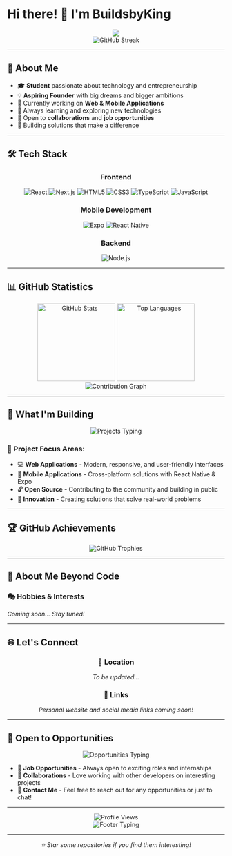 # Hi there! 👋 I'm BuildsbyKing

<div align="center">
  <img src="https://readme-typing-svg.demolab.com?font=Fira+Code&size=28&duration=3000&pause=1000&color=00D4FF&center=true&vCenter=true&multiline=true&width=600&height=100&lines=Student+%7C+Aspiring+Founder;"Typing SVG" />
</div>

<div align="center">
  <img src="https://github-readme-streak-stats.herokuapp.com/?user=imoukhs&theme=tokyonight&hide_border=true" alt="GitHub Streak" />
</div>

---

## 🚀 About Me

- 🎓 **Student** passionate about technology and entrepreneurship
- 💡 **Aspiring Founder** with big dreams and bigger ambitions
- 🔭 Currently working on **Web & Mobile Applications**
- 🌱 Always learning and exploring new technologies
- 👯 Open to **collaborations** and **job opportunities**
- 🎯 Building solutions that make a difference

---

## 🛠️ Tech Stack

<div align="center">
  
### Frontend
![React](https://img.shields.io/badge/React-20232A?style=for-the-badge&logo=react&logoColor=61DAFB)
![Next.js](https://img.shields.io/badge/Next.js-000000?style=for-the-badge&logo=next.js&logoColor=white)
![HTML5](https://img.shields.io/badge/HTML5-E34F26?style=for-the-badge&logo=html5&logoColor=white)
![CSS3](https://img.shields.io/badge/CSS3-1572B6?style=for-the-badge&logo=css3&logoColor=white)
![TypeScript](https://img.shields.io/badge/TypeScript-007ACC?style=for-the-badge&logo=typescript&logoColor=white)
![JavaScript](https://img.shields.io/badge/JavaScript-F7DF1E?style=for-the-badge&logo=javascript&logoColor=black)

### Mobile Development
![Expo](https://img.shields.io/badge/Expo-000020?style=for-the-badge&logo=expo&logoColor=white)
![React Native](https://img.shields.io/badge/React_Native-20232A?style=for-the-badge&logo=react&logoColor=61DAFB)

### Backend
![Node.js](https://img.shields.io/badge/Node.js-339933?style=for-the-badge&logo=node.js&logoColor=white)

</div>

---

## 📊 GitHub Statistics

<div align="center">
  <img height="180em" src="https://github-readme-stats.vercel.app/api?username=imoukhs&show_icons=true&theme=tokyonight&hide_border=true&count_private=true" alt="GitHub Stats" />
  <img height="180em" src="https://github-readme-stats.vercel.app/api/top-langs/?username=imoukhs&layout=compact&theme=tokyonight&hide_border=true" alt="Top Languages" />
</div>

<div align="center">
  <img src="https://github-readme-activity-graph.vercel.app/graph?username=imoukhs&theme=tokyo-night&hide_border=true&area=true" alt="Contribution Graph" />
</div>

---

## 🎯 What I'm Building

<div align="center">
  <img src="https://readme-typing-svg.demolab.com?font=Fira+Code&size=18&duration=2000&pause=500&color=F75C7E&center=true&vCenter=true&width=500&lines=Web+Applications;Mobile+Applications;Open+Source+Projects;Innovative+Solutions" alt="Projects Typing" />
</div>

### 🌟 Project Focus Areas:
- 💻 **Web Applications** - Modern, responsive, and user-friendly interfaces
- 📱 **Mobile Applications** - Cross-platform solutions with React Native & Expo
- 🔓 **Open Source** - Contributing to the community and building in public
- 🚀 **Innovation** - Creating solutions that solve real-world problems

---

## 🏆 GitHub Achievements

<div align="center">
  <img src="https://github-profile-trophy.vercel.app/?username=imoukhs&theme=tokyonight&no-frame=true&row=1&column=7" alt="GitHub Trophies" />
</div>

---

## 🎨 About Me Beyond Code

<!-- 🎯 TODO: Add your hobbies and interests here -->
### 🎭 Hobbies & Interests
*Coming soon... Stay tuned!*

---

## 🌐 Let's Connect

<!-- 🎯 TODO: Add your social media and website links here -->
<div align="center">
  
### 📍 Location
*To be updated...*

### 🔗 Links
*Personal website and social media links coming soon!*

</div>

---

## 💼 Open to Opportunities

<div align="center">
  <img src="https://readme-typing-svg.demolab.com?font=Fira+Code&size=20&duration=3000&pause=1000&color=00FF87&center=true&vCenter=true&width=600&lines=Open+to+Job+Opportunities;Available+for+Collaborations;Let's+Build+Something+Amazing!" alt="Opportunities Typing" />
</div>

- 💼 **Job Opportunities** - Always open to exciting roles and internships
- 🤝 **Collaborations** - Love working with other developers on interesting projects
- 📧 **Contact Me** - Feel free to reach out for any opportunities or just to chat!

---

<div align="center">
  <img src="https://komarev.com/ghpvc/?username=imoukhs&color=blueviolet&style=for-the-badge" alt="Profile Views" />
</div>

<div align="center">
  <img src="https://readme-typing-svg.demolab.com?font=Fira+Code&size=16&duration=4000&pause=1000&color=FFD700&center=true&vCenter=true&width=500&lines=Thanks+for+visiting+my+profile!;Let's+connect+and+build+amazing+things+together!;Always+learning%2C+always+building!" alt="Footer Typing" />
</div>

---

<div align="center">
  <i>⭐ Star some repositories if you find them interesting!</i>
</div>
